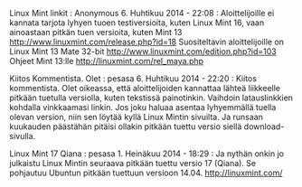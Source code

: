 <!--
Title: Kevyet Linux-jakelut
Template: comments
-->

Linux Mint linkit
:   Anonymous 6. Huhtikuu 2014 - 22:08
:   Aloittelijoille ei kannata tarjota lyhyen tuoen testiversioita,
    kuten Linux Mint 16, vaan ainoastaan pitkän tuen versioita, kuten
    Mint 13 <http://www.linuxmint.com/release.php?id=18> Suositeltavin
    aloittelijoille on Linux Mint 13 Mate 32-bit
    <http://www.linuxmint.com/edition.php?id=103> Ohjeet Mint 13:lle
    <http://linuxmint.com/rel_maya.php>

Kiitos Kommentista. Olet
:   pesasa 6. Huhtikuu 2014 - 22:20
:   Kiitos kommentista. Olet oikeassa, että aloittelijoiden kannattaa lähteä 
    liikkeelle pitkään tuetulla versiolla, kuten tekstissä painotinkin. Vaihdoin 
    latauslinkkien kohdalla vinkkaamasi linkin. Jos joku haluaa asentaa lyhyemmällä 
    tuella olevan version, niin sen löytää kyllä Linux Mintin sivuilta. Ja runsaan 
    kuukauden päästähän pitäisi ollakin pitkään tuettu versio siellä 
    download-sivulla.

Linux Mint 17 Qiana
:   pesasa 1. Heinäkuu 2014 - 18:29
:   Ja nythän onkin jo julkaistu Linux Mintin seuraava pitkään tuettu
    versio 17 (Qiana). Se pohjautuu Ubuntun pitkään tuettuun versioon
    14.04. <http://linuxmint.com/>
